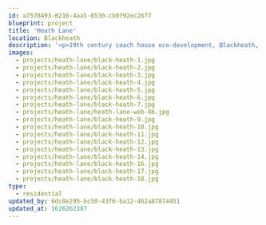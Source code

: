 ```yaml
---
id: a7570493-8216-4aa5-8530-cb9f92ec2677
blueprint: project
title: 'Heath Lane'
location: Blackheath
description: '<p>19th century coach house eco-development, Blackheath, London.<br>4000sqft 6 bedrooms, 5 bathrooms, summer house, cinema, study and gym<br>photography: <a target="_blank" href="http://www.genevievelutkinstudio.com/">genevieve lutkin</a></p>'
images:
  - projects/heath-lane/black-heath-1.jpg
  - projects/heath-lane/black-heath-2.jpg
  - projects/heath-lane/black-heath-3.jpg
  - projects/heath-lane/black-heath-4.jpg
  - projects/heath-lane/black-heath-5.jpg
  - projects/heath-lane/black-heath-6.jpg
  - projects/heath-lane/black-heath-7.jpg
  - projects/heath-lane/heath-lane-web-8b.jpg
  - projects/heath-lane/black-heath-9.jpg
  - projects/heath-lane/black-heath-10.jpg
  - projects/heath-lane/black-heath-11.jpg
  - projects/heath-lane/black-heath-12.jpg
  - projects/heath-lane/black-heath-13.jpg
  - projects/heath-lane/black-heath-14.jpg
  - projects/heath-lane/black-heath-16.jpg
  - projects/heath-lane/black-heath-17.jpg
  - projects/heath-lane/black-heath-18.jpg
type:
  - residential
updated_by: 6dc8e295-bc50-43f6-ba12-462a87874451
updated_at: 1626262387
---
```

